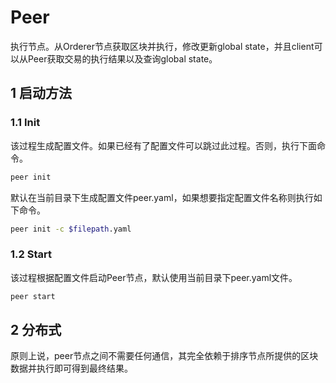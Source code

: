 # Peer

执行节点。从Orderer节点获取区块并执行，修改更新global state，并且client可以从Peer获取交易的执行结果以及查询global state。

## 1 启动方法

### 1.1 Init

该过程生成配置文件。如果已经有了配置文件可以跳过此过程。否则，执行下面命令。

```bash
peer init
```

默认在当前目录下生成配置文件peer.yaml，如果想要指定配置文件名称则执行如下命令。

```bash
peer init -c $filepath.yaml
```

### 1.2 Start

该过程根据配置文件启动Peer节点，默认使用当前目录下peer.yaml文件。

```bash
peer start
```

## 2 分布式

原则上说，peer节点之间不需要任何通信，其完全依赖于排序节点所提供的区块数据并执行即可得到最终结果。
